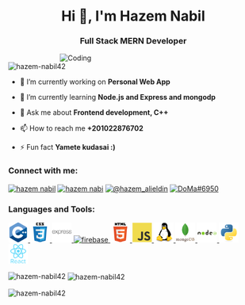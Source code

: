 <h1 align="center">Hi 👋, I'm Hazem Nabil</h1>
<h3 align="center">Full Stack MERN Developer</h3>
<img  align="right" width="400" alt="Coding" src="https://media.tenor.com/7LAB1WbMURAAAAAM/website.gif">

<p align="left"> <img src="https://komarev.com/ghpvc/?username=hazem-nabil42&label=Profile%20views&color=0e75b6&style=flat" alt="hazem-nabil42" /> </p>

- 🔭 I’m currently working on **Personal Web App**

- 🌱 I’m currently learning **Node.js and Express and mongodp**

- 💬 Ask me about **Frontend development, C++**

- 📫 How to reach me **+201022876702**

- ⚡ Fun fact **Yamete kudasai :)**

<h3 align="left">Connect with me:</h3>
<p align="left">
<a href="https://linkedin.com/in/hazem nabil" target="blank"><img align="center" src="https://raw.githubusercontent.com/rahuldkjain/github-profile-readme-generator/master/src/images/icons/Social/linked-in-alt.svg" alt="hazem nabil" height="30" width="40" /></a>
<a href="https://fb.com/hazem nabi" target="blank"><img align="center" src="https://raw.githubusercontent.com/rahuldkjain/github-profile-readme-generator/master/src/images/icons/Social/facebook.svg" alt="hazem nabi" height="30" width="40" /></a>
<a href="https://www.hackerrank.com/@hazem_alieldin" target="blank"><img align="center" src="https://raw.githubusercontent.com/rahuldkjain/github-profile-readme-generator/master/src/images/icons/Social/hackerrank.svg" alt="@hazem_alieldin" height="30" width="40" /></a>
<a href="https://discord.gg/DoMa#6950" target="blank"><img align="center" src="https://raw.githubusercontent.com/rahuldkjain/github-profile-readme-generator/master/src/images/icons/Social/discord.svg" alt="DoMa#6950" height="30" width="40" /></a>
</p>

<h3 align="left">Languages and Tools:</h3>
<p align="left"> <a href="https://www.w3schools.com/cpp/" target="_blank" rel="noreferrer"> <img src="https://raw.githubusercontent.com/devicons/devicon/master/icons/cplusplus/cplusplus-original.svg" alt="cplusplus" width="40" height="40"/> </a> <a href="https://www.w3schools.com/css/" target="_blank" rel="noreferrer"> <img src="https://raw.githubusercontent.com/devicons/devicon/master/icons/css3/css3-original-wordmark.svg" alt="css3" width="40" height="40"/> </a> <a href="https://expressjs.com" target="_blank" rel="noreferrer"> <img src="https://raw.githubusercontent.com/devicons/devicon/master/icons/express/express-original-wordmark.svg" alt="express" width="40" height="40"/> </a> <a href="https://firebase.google.com/" target="_blank" rel="noreferrer"> <img src="https://www.vectorlogo.zone/logos/firebase/firebase-icon.svg" alt="firebase" width="40" height="40"/> </a> <a href="https://www.w3.org/html/" target="_blank" rel="noreferrer"> <img src="https://raw.githubusercontent.com/devicons/devicon/master/icons/html5/html5-original-wordmark.svg" alt="html5" width="40" height="40"/> </a> <a href="https://developer.mozilla.org/en-US/docs/Web/JavaScript" target="_blank" rel="noreferrer"> <img src="https://raw.githubusercontent.com/devicons/devicon/master/icons/javascript/javascript-original.svg" alt="javascript" width="40" height="40"/> </a> <a href="https://www.linux.org/" target="_blank" rel="noreferrer"> <img src="https://raw.githubusercontent.com/devicons/devicon/master/icons/linux/linux-original.svg" alt="linux" width="40" height="40"/> </a> <a href="https://www.mongodb.com/" target="_blank" rel="noreferrer"> <img src="https://raw.githubusercontent.com/devicons/devicon/master/icons/mongodb/mongodb-original-wordmark.svg" alt="mongodb" width="40" height="40"/> </a> <a href="https://nodejs.org" target="_blank" rel="noreferrer"> <img src="https://raw.githubusercontent.com/devicons/devicon/master/icons/nodejs/nodejs-original-wordmark.svg" alt="nodejs" width="40" height="40"/> </a> <a href="https://www.python.org" target="_blank" rel="noreferrer"> <img src="https://raw.githubusercontent.com/devicons/devicon/master/icons/python/python-original.svg" alt="python" width="40" height="40"/> </a> <a href="https://reactjs.org/" target="_blank" rel="noreferrer"> <img src="https://raw.githubusercontent.com/devicons/devicon/master/icons/react/react-original-wordmark.svg" alt="react" width="40" height="40"/> </a> </p>

<p><img align="left" src="https://github-readme-stats.vercel.app/api/top-langs?username=hazem-nabil42&show_icons=true&locale=en&layout=compact" alt="hazem-nabil42" /></p>

<p>&nbsp;<img align="center" src="https://github-readme-stats.vercel.app/api?username=hazem-nabil42&show_icons=true&locale=en" alt="hazem-nabil42" /></p>

<p><img align="center" src="https://github-readme-streak-stats.herokuapp.com/?user=hazem-nabil42&" alt="hazem-nabil42" /></p>
